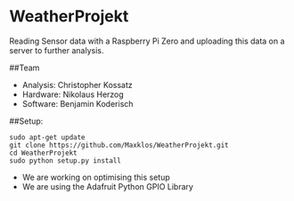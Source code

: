 # WeatherProjekt

Reading Sensor data with a Raspberry Pi Zero and uploading this data on a server to further analysis.

##Team

- Analysis: Christopher Kossatz
- Hardware: Nikolaus Herzog
- Software: Benjamin Koderisch

##Setup:

```
sudo apt-get update
git clone https://github.com/Maxklos/WeatherProjekt.git
cd WeatherProjekt
sudo python setup.py install
```

- We are working on optimising this setup
- We are using the Adafruit Python GPIO Library
